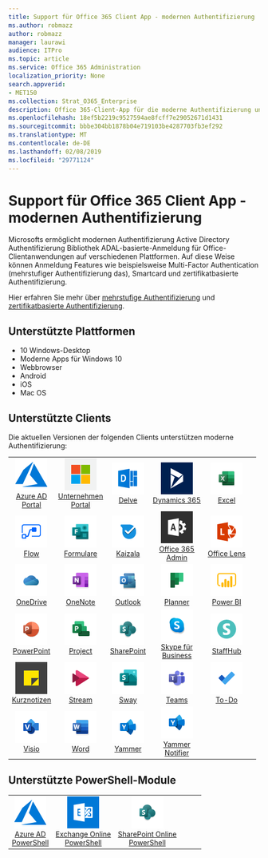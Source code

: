 ```yaml
---
title: Support für Office 365 Client App - modernen Authentifizierung
ms.author: robmazz
author: robmazz
manager: laurawi
audience: ITPro
ms.topic: article
ms.service: Office 365 Administration
localization_priority: None
search.appverid:
- MET150
ms.collection: Strat_O365_Enterprise
description: Office 365-Client-App für die moderne Authentifizierung unterstützt.
ms.openlocfilehash: 18ef5b2219c9527594ae8fcff7e29052671d1431
ms.sourcegitcommit: bbbe304bb1878b04e719103be4287703fb3ef292
ms.translationtype: MT
ms.contentlocale: de-DE
ms.lasthandoff: 02/08/2019
ms.locfileid: "29771124"
---
```

# <a name="office-365-client-app-support---modern-authentication"></a>Support für Office 365 Client App - modernen Authentifizierung

Microsofts ermöglicht modernen Authentifizierung Active Directory Authentifizierung Bibliothek ADAL-basierte-Anmeldung für Office-Clientanwendungen auf verschiedenen Plattformen. Auf diese Weise können Anmeldung Features wie beispielsweise Multi-Factor Authentication (mehrstufiger Authentifizierung das), Smartcard und zertifikatbasierte Authentifizierung.

Hier erfahren Sie mehr über [mehrstufige Authentifizierung](https://docs.microsoft.com/azure/active-directory/authentication/multi-factor-authentication) und [zertifikatbasierte Authentifizierung](https://docs.microsoft.com/azure/active-directory/active-directory-certificate-based-authentication-get-started).

## <a name="supported-platforms"></a>Unterstützte Plattformen

 - 10 Windows-Desktop
 - Moderne Apps für Windows 10
 - Webbrowser
 - Android
 - iOS
 - Mac OS

## <a name="supported-clients"></a>Unterstützte Clients

Die aktuellen Versionen der folgenden Clients unterstützen moderne Authentifizierung:

| | | | | | |
|:---:|:---:|:---:|:---:|:---:|:---:|
| ![Azure-Symbol](media/o365-azure-64x64.png) <br> [Azure AD <br> Portal](https://azure.microsoft.com/features/azure-portal/) | ![Unternehmen Portal-Symbol](media/o365-microsoft-64x64.png) <br> [Unternehmen <br> Portal](https://docs.microsoft.com/intune-user-help/sign-in-to-the-company-portal) | ![Symbol eingegangen](media/o365-delve-64x64.png) <br> [Delve](https://products.office.com/business/intelligent-search) | ![Symbol für Dynamics 365](media/o365-dynamics365-64x64.png) <br> [Dynamics 365](https://dynamics.microsoft.com) | ![Excel-Symbol](media/o365-excel-64x64.png) <br> [Excel](https://products.office.com/excel) |
| ![Fluss-Symbol](media/o365-flow-64x64.png) <br> [Flow](https://flow.microsoft.com) | ![Forms-Symbol](media/o365-forms-64x64.png) <br> [Formulare](https://flow.microsoft.com/connectors/shared_microsoftforms/microsoft-forms/) | ![Kaizala-Symbol](media/o365-kaizala-64x64.png) <br> [Kaizala](https://products.office.com/en/business/microsoft-kaizala) | ![Office 365-Admin-Symbol](media/o365-o365admin-64x64.png) <br> [Office 365 <br> Admin](https://products.office.com/business/manage-office-365-admin-app) | ![Symbol für Lens](media/o365-lens-64x64.png) <br> [Office Lens](https://www.microsoft.com/p/office-lens/9wzdncrfj3t8?activetab=pivot%3Aoverviewtab) | 
| ![OneDrive for Business-Symbol](media/o365-OneDrive-64x64.png) <br> [OneDrive](https://products.office.com/onedrive-for-business/online-cloud-storage) |  ![OneNote-Symbol](media/o365-OneNote-64x64.png) <br> [OneNote](https://products.office.com/onenote) | ![Outlook-Symbol](media/o365-outlook-64x64.png) <br> [Outlook](https://products.office.com/outlook) | ![Planner-Symbol](media/o365-planner-64x64.png) <br> [Planner](https://products.office.com/business/task-management-software) | ![PowerBI-Symbol](media/o365-powerbi-64x64.png) <br> [Power BI](https://powerbi.microsoft.com)
| ![PowerPoint-Symbol](media/o365-powerpoint-64x64.png) <br> [PowerPoint](https://products.office.com/powerpoint) | ![Projektsymbol](media/o365-project-64x64.png) <br> [Project](https://products.office.com/project) | ![SharePoint-Symbol](media/o365-sharepoint-64x64.png) <br> [SharePoint](https://products.office.com/sharepoint) | ![Skype für Business-Symbol](media/o365-skypeforbusiness-64x64.png) <br> [Skype für <br> Business](https://www.skype.com/business/) | ![StaffHub-Symbol](media/o365-staffhub-64x64.png) <br> [StaffHub](https://products.office.com/microsoft-staffhub/staff-scheduling-software)
| ![Kurznotiz Notizen](media/o365-stickynotes-64x64.png) <br> [Kurznotizen](https://www.microsoft.com/p/microsoft-sticky-notes/9nblggh4qghw) | ![Stream-Symbol](media/o365-stream-64x64.png) <br> [Stream](https://stream.microsoft.com) | ![Sway Symbol](media/o365-sway-64x64.png) <br> [Sway](https://sway.com) | ![Symbol für Teams](media/o365-teams-64x64.png) <br> [Teams](https://products.office.com/microsoft-teams/group-chat-software) | ![Aufgabe Symbol](media/o365-todo-64x64.png) <br> [To-Do](https://todo.microsoft.com)
| ![Visio-Symbol](media/o365-visio-64x64.png) <br> [Visio](https://products.office.com/visio/flowchart-software) | ![Word-Symbol](media/o365-word-64x64.png) <br> [Word](https://products.office.com/word) |![Yammer-Symbol](media/o365-yammer-64x64.png) <br> [Yammer](https://products.office.com/yammer/yammer-overview) | ![Yammer-Symbol](media/o365-yammer-64x64.png) <br> [Yammer <br> Notifier](https://products.office.com/yammer/yammer-overview) |  |

## <a name="supported-powershell-modules"></a>Unterstützte PowerShell-Module

| | | | | | |
|:---:|:---:|:---:|:---:|:---:|:---:|
| ![Azure-Symbol](media/o365-azure-64x64.png) <br> [Azure AD <br> PowerShell](https://docs.microsoft.com/powershell/azure/active-directory/overview?view=azureadps-2.0) | ![Exchange-Symbol](media/o365-exchange-64x64.png) <br> [Exchange Online <br> PowerShell](https://docs.microsoft.com/powershell/exchange/exchange-online/exchange-online-powershell?view=exchange-ps) | ![SharePoint-Symbol](media/o365-sharepoint-64x64.png) <br> [SharePoint Online <br> PowerShell](https://docs.microsoft.com/sharepoint/manage-team-and-communication-sites-in-powershell)